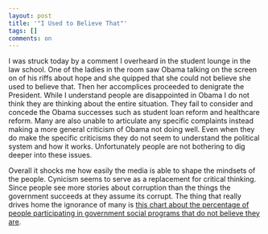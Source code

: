 ```yaml
---
layout: post
title: '"I Used to Believe That"'
tags: []
comments: on
---
```

I was struck today by a comment I overheard in the student lounge in the law school. One of the ladies in the room saw Obama talking on the screen on of his riffs about hope and she quipped that she could not believe she used to believe that. Then her accomplices proceeded to denigrate the President. While I understand people are disappointed in Obama I do not think they are thinking about the entire situation. They fail to consider and concede the Obama successes such as student loan reform and healthcare reform. Many are also unable to articulate any specific complaints instead making a more general criticism of Obama not doing well. Even when they do make the specific criticisms they do not seem to understand the political system and how it works. Unfortunately people are not bothering to dig deeper into these issues. 

Overall it shocks me how easily the media is able to shape the mindsets of the people. Cynicism seems to serve as a replacement for critical thinking. Since people see more stories about corruption than the things the government succeeds at they assume its corrupt. The thing that really drives home the ignorance of many is <a href="http://www.boingboing.net/2011/07/08/half-of-us-social-pr.html">this chart about the percentage of people participating in government social programs that do not believe they are</a>.
